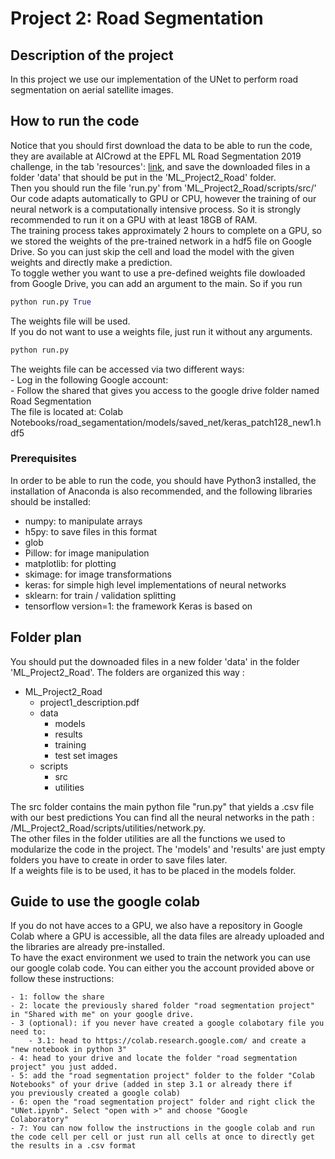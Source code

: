 # Project 2: Road Segmentation

## Description of the project
In this project we use our implementation of the UNet to perform road segmentation on aerial satellite images.

## How to run the code

Notice that you should first download the data to be able to run the code, they are available at AICrowd at the EPFL ML Road Segmentation 2019 challenge, 
in the tab 'resources': [link](https://www.aicrowd.com/challenges/epfl-ml-road-segmentation-2019/dataset_files), and save the downloaded files in a folder 'data' that should be put in the 'ML_Project2_Road' folder.  
Then you should run the file 'run.py' from 'ML_Project2_Road/scripts/src/'    
Our code adapts automatically to GPU or CPU, however the training of our neural network is a computationally intensive process. So it is strongly recommended to run it on a GPU with at least 18GB of RAM.   
The training process takes approximately 2 hours to complete on a GPU, so we stored the weights of the pre-trained network in a hdf5 file on Google Drive. So you can just skip the cell and load the model with the given weights and directly make a prediction.  
To toggle wether you want to use a pre-defined weights file dowloaded from Google Drive, you can add an argument to the main.
So if you run 
```python
python run.py True
```
The weights file will be used.  
If you do not want to use a weights file, just run it without any arguments.
```python
python run.py
```
The weights file can be accessed via two different ways:   
    - Log in the following Google account:   
    - Follow the shared  that gives you access to the google drive folder named Road Segmentation  
    The file is located at: Colab Notebooks/road_segamentation/models/saved_net/keras_patch128_new1.hdf5  

### Prerequisites
In order to be able to run the code, you should have Python3 installed, the installation of Anaconda is also recommended,
and the following libraries should be installed:

- numpy: to manipulate arrays
- h5py: to save files in this format
- glob
- Pillow: for image manipulation
- matplotlib: for plotting
- skimage: for image transformations
- keras: for simple high level implementations of neural networks
- sklearn: for train / validation splitting
- tensorflow version=1: the framework Keras is based on


## Folder plan 
You should put the downoaded files in a new folder 'data' in the folder 'ML_Project2_Road'. 
The folders are organized this way : 


- ML_Project2_Road
    - project1_description.pdf
    - data
       - models
       - results
       - training
       - test set images
    - scripts
       - src
       - utilities
       
         
The src folder contains the main python file "run.py" that yields a .csv file with our best predictions
You can find all the neural networks in the path : /ML_Project2_Road/scripts/utilities/network.py.  
The other files in the folder utilities are all the functions we used to modularize the code in the project.
The 'models' and 'results' are just empty folders you have to create in order to save files later.  
If a weights file is to be used, it has to be placed in the models folder.


## Guide to use the google colab
If you do not have acces to a GPU, we also have a repository in Google Colab where a GPU is accessible, all the data files are already uploaded
and the libraries are already pre-installed.  
To have the exact environment we used to train the network you can use our google colab code. You can either you the account provided above or follow these instructions:    
 
    - 1: follow the share   
    - 2: locate the previously shared folder "road segmentation project" in "Shared with me" on your google drive.  
    - 3 (optional): if you never have created a google colabotary file you need to:  
        - 3.1: head to https://colab.research.google.com/ and create a "new notebook in python 3"  
    - 4: head to your drive and locate the folder "road segmentation project" you just added.  
    - 5: add the "road segmentation project" folder to the folder "Colab Notebooks" of your drive (added in step 3.1 or already there if            you previously created a google colab)  
    - 6: open the "road segmentation project" folder and right click the "UNet.ipynb". Select "open with >" and choose "Google                     Colaboratory"  
    - 7: You can now follow the instructions in the google colab and run the code cell per cell or just run all cells at once to directly get the results in a .csv format  
 

